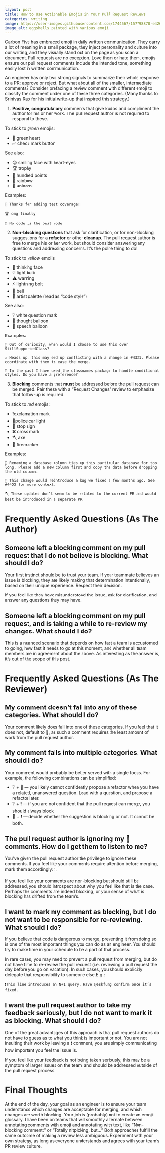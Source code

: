 ```yaml
---
layout: post
title: How to Use Actionable Emojis in Your Pull Request Reviews
categories: writing
image: https://user-images.githubusercontent.com/1744567/157798870-e4262287-0db4-4c15-8f95-8536e07fa78d.png
image_alt: eggshells painted with various emoji
---
```


Carbon Five has embraced emoji in daily written communication. They carry a lot of meaning in a small package, they inject personality and culture into our writing, and they visually stand out on the page as you scan a document. Pull requests are no exception. Love them or hate them, emojis ensure our pull request comments include the intended tone, something easily lost in written communication.

An engineer has only two strong signals to summarize their whole response to a PR: approve or reject. But what about all of the smaller, intermediate comments? Consider prefacing a review comment with different emoji to classify the comment under one of these three categories. (Many thanks to Srinivas Rao for his [initial write-up](https://gist.github.com/raorao/a8f01657ef600157958180832bdc28fe) that inspired this strategy.)

1. **Positive, congratulatory** comments that give kudos and compliment the author for his or her work. The pull request author is not required to respond to these.

To stick to *green* emojis:

* 💚 green heart
* ✅ check mark button

See also:

* 😍 smiling face with heart-eyes
* 🏆 trophy
* 💯 hundred points
* 🌈 rainbow
* 🦄 unicorn

Examples:

```
💚 Thanks for adding test coverage!
```
```
🏆 omg finally
```
```
🦄 No code is the best code
```

2. **Non-blocking questions** that ask for clarification, or for non-blocking suggestions for a **refactor** or other **cleanup**. The pull request author is free to merge his or her work, but should consider answering any questions and addressing concerns. It’s the polite thing to do!

To stick to *yellow* emojis:

* 🤔 thinking face
* 💡 light bulb
* ⚠️ warning
* ⚡️ lightning bolt
* 🔔 bell
* 🎨 artist palette (read as “code style”)

See also:

* ❔ white question mark
* 💭 thought balloon
* 💬 speech balloon

Examples:

```
🤔 Out of curiosity, when would I choose to use this over StillSupportedClass?
```
```
⚠️ Heads up, this may end up conflicting with a change in #4321. Please coordinate with them to ease the merge.
```
```
🎨 In the past I have used the classnames package to handle conditional styles. Do you have a preference?
```

3. **Blocking** comments that **must** be addressed before the pull request can be merged. Pair these with a “Request Changes” review to emphasize that follow-up is required.

To stick to *red* emojis:

* ❗️exclamation mark
* 🚨police car light
* 🛑 stop sign
* ❌ cross mark
* 🪓 axe
* 🧨 firecracker

Examples:

```
🛑 Renaming a database column ties up this particular database for too long. Please add a new column first and copy the data before dropping the old column.
```
```
🚨 This change would reintroduce a bug we fixed a few months ago. See #4455 for more context.
```
```
🪓 These updates don’t seem to be related to the current PR and would best be introduced in a separate PR.
```

# Frequently Asked Questions (As The Author)

## Someone left a blocking comment on my pull request that I do not believe is blocking. What should I do?

Your first instinct should be to trust your team. If your teammate believes an issue is blocking, they are likely making that determination intentionally, based on their unique experience. Respect their decision.

If you feel like they have misunderstood the issue, ask for clarification, and answer any questions they may have.

## Someone left a blocking comment on my pull request, and is taking a while to re-review my changes. What should I do?

This is a nuanced scenario that depends on how fast a team is accustomed to going, how fast it needs to go at this moment, and whether all team members are in agreement about the above.  As interesting as the answer is, it’s out of the scope of this post.

# Frequently Asked Questions (As The Reviewer)

## My comment doesn’t fall into any of these categories. What should I do?

Your comment likely does fall into one of these categories. If you feel that it does not, default to 🎨, as such a comment requires the least amount of work from the pull request author.

## My comment falls into multiple categories. What should I do?

Your comment would probably be better served with a single focus. For example, the following combinations can be simplified:

* ❔ + 🎨 — you likely cannot confidently propose a refactor when you have a related, unanswered question. Lead with a question, and propose a refactor later.
* ❔ + ❗️ — if you are not confident that the pull request can merge, you should always block
* 🎨 + ❗️ — decide whether the suggestion is blocking or not. It cannot be both.

## The pull request author is ignoring my 🎨 comments. How do I get them to listen to me?

You’ve given the pull request author the privilege to ignore these comments. If you feel like your comments require attention before merging, mark them accordingly: ❗️.

If you feel like your comments are non-blocking but should still be addressed, you should introspect about why you feel like that is the case. Perhaps the comments are indeed blocking, or your sense of what is blocking has drifted from the team’s.

## I want to mark my comment as blocking, but I do not want to be responsible for re-reviewing. What should I do?

If you believe that code is dangerous to merge, preventing it from doing so is one of the most important things you can do as an engineer. You should try to make time in your schedule to be a part of that process.

In rare cases, you may need to prevent a pull request from merging, but do not have time to re-review the pull request (i.e. reviewing a pull request the day before you go on vacation). In such cases, you should explicitly delegate that responsibility to someone else.E.g.:

```
❗️This line introduces an N+1 query. Have @eskfung confirm once it’s fixed.
```

## I want the pull request author to take my feedback seriously, but I do not want to mark it as blocking. What should I do?

One of the great advantages of this approach is that pull request authors do not have to guess as to what you think is important or not. You are not insulting their work by leaving a ❗️ comment, you are simply communicating how important you feel the issue is.

If you feel like your feedback is not being taken seriously, this may be a symptom of larger issues on the team, and should be addressed outside of the pull request process.

# Final Thoughts

At the end of the day, your goal as an engineer is to ensure your team understands which changes are acceptable for merging, and which changes are worth blocking. Your job is (probably) not to create an emoji glossary. I have been on teams that will smoothly alternate between annotating comments with emoji and annotating with text, like “Non-blocking comment:” or “Totally nitpicking, but…” Both approaches fulfill the same outcome of making a review less ambiguous. Experiment with your own strategy, as long as everyone understands and agrees with your team’s PR review culture.
